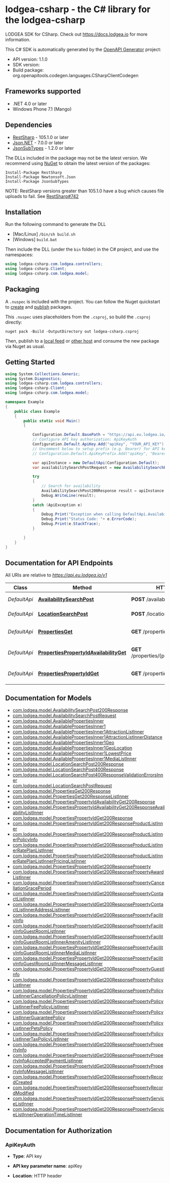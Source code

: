 # lodgea-csharp - the C# library for the lodgea-csharp

LODGEA SDK for CSharp. Check out https://docs.lodgea.io for more information.

This C# SDK is automatically generated by the [OpenAPI Generator](https://openapi-generator.tech) project:

- API version: 1.1.0
- SDK version: 
- Build package: org.openapitools.codegen.languages.CSharpClientCodegen

## Frameworks supported


- .NET 4.0 or later
- Windows Phone 7.1 (Mango)

## Dependencies


- [RestSharp](https://www.nuget.org/packages/RestSharp) - 105.1.0 or later
- [Json.NET](https://www.nuget.org/packages/Newtonsoft.Json/) - 7.0.0 or later
- [JsonSubTypes](https://www.nuget.org/packages/JsonSubTypes/) - 1.2.0 or later

The DLLs included in the package may not be the latest version. We recommend using [NuGet](https://docs.nuget.org/consume/installing-nuget) to obtain the latest version of the packages:

```
Install-Package RestSharp
Install-Package Newtonsoft.Json
Install-Package JsonSubTypes
```

NOTE: RestSharp versions greater than 105.1.0 have a bug which causes file uploads to fail. See [RestSharp#742](https://github.com/restsharp/RestSharp/issues/742)

## Installation

Run the following command to generate the DLL

- [Mac/Linux] `/bin/sh build.sh`
- [Windows] `build.bat`

Then include the DLL (under the `bin` folder) in the C# project, and use the namespaces:

```csharp
using lodgea-csharp.com.lodgea.controllers;
using lodgea-csharp.Client;
using lodgea-csharp.com.lodgea.model;

```


## Packaging

A `.nuspec` is included with the project. You can follow the Nuget quickstart to [create](https://docs.microsoft.com/en-us/nuget/quickstart/create-and-publish-a-package#create-the-package) and [publish](https://docs.microsoft.com/en-us/nuget/quickstart/create-and-publish-a-package#publish-the-package) packages.

This `.nuspec` uses placeholders from the `.csproj`, so build the `.csproj` directly:

```
nuget pack -Build -OutputDirectory out lodgea-csharp.csproj
```

Then, publish to a [local feed](https://docs.microsoft.com/en-us/nuget/hosting-packages/local-feeds) or [other host](https://docs.microsoft.com/en-us/nuget/hosting-packages/overview) and consume the new package via Nuget as usual.


## Getting Started

```csharp
using System.Collections.Generic;
using System.Diagnostics;
using lodgea-csharp.com.lodgea.controllers;
using lodgea-csharp.Client;
using lodgea-csharp.com.lodgea.model;

namespace Example
{
    public class Example
    {
        public static void Main()
        {

            Configuration.Default.BasePath = "https://api.eu.lodgea.io/v1";
            // Configure API key authorization: ApiKeyAuth
            Configuration.Default.ApiKey.Add("apiKey", "YOUR_API_KEY");
            // Uncomment below to setup prefix (e.g. Bearer) for API key, if needed
            // Configuration.Default.ApiKeyPrefix.Add("apiKey", "Bearer");

            var apiInstance = new DefaultApi(Configuration.Default);
            var availabilitySearchPostRequest = new AvailabilitySearchPostRequest(); // AvailabilitySearchPostRequest |  (optional) 

            try
            {
                // Search for availability
                AvailabilitySearchPost200Response result = apiInstance.AvailabilitySearchPost(availabilitySearchPostRequest);
                Debug.WriteLine(result);
            }
            catch (ApiException e)
            {
                Debug.Print("Exception when calling DefaultApi.AvailabilitySearchPost: " + e.Message );
                Debug.Print("Status Code: "+ e.ErrorCode);
                Debug.Print(e.StackTrace);
            }

        }
    }
}
```

## Documentation for API Endpoints

All URIs are relative to *https://api.eu.lodgea.io/v1*

Class | Method | HTTP request | Description
------------ | ------------- | ------------- | -------------
*DefaultApi* | [**AvailabilitySearchPost**](docs/DefaultApi.md#availabilitysearchpost) | **POST** /availability/search | Search for availability
*DefaultApi* | [**LocationSearchPost**](docs/DefaultApi.md#locationsearchpost) | **POST** /location/search | Search for location
*DefaultApi* | [**PropertiesGet**](docs/DefaultApi.md#propertiesget) | **GET** /properties | List (filtered) properties
*DefaultApi* | [**PropertiesPropertyIdAvailabilityGet**](docs/DefaultApi.md#propertiespropertyidavailabilityget) | **GET** /properties/{propertyId}/availability | Get a properties availability
*DefaultApi* | [**PropertiesPropertyIdGet**](docs/DefaultApi.md#propertiespropertyidget) | **GET** /properties/{propertyId} | Get a properties details


## Documentation for Models

 - [com.lodgea.model.AvailabilitySearchPost200Response](docs/AvailabilitySearchPost200Response.md)
 - [com.lodgea.model.AvailabilitySearchPostRequest](docs/AvailabilitySearchPostRequest.md)
 - [com.lodgea.model.AvailablePropertiesInner](docs/AvailablePropertiesInner.md)
 - [com.lodgea.model.AvailablePropertiesInner1](docs/AvailablePropertiesInner1.md)
 - [com.lodgea.model.AvailablePropertiesInner1AttractionListInner](docs/AvailablePropertiesInner1AttractionListInner.md)
 - [com.lodgea.model.AvailablePropertiesInner1AttractionListInnerDistance](docs/AvailablePropertiesInner1AttractionListInnerDistance.md)
 - [com.lodgea.model.AvailablePropertiesInner1Geo](docs/AvailablePropertiesInner1Geo.md)
 - [com.lodgea.model.AvailablePropertiesInner1GeoLocation](docs/AvailablePropertiesInner1GeoLocation.md)
 - [com.lodgea.model.AvailablePropertiesInner1LowestPrice](docs/AvailablePropertiesInner1LowestPrice.md)
 - [com.lodgea.model.AvailablePropertiesInner1MediaListInner](docs/AvailablePropertiesInner1MediaListInner.md)
 - [com.lodgea.model.LocationSearchPost200Response](docs/LocationSearchPost200Response.md)
 - [com.lodgea.model.LocationSearchPost400Response](docs/LocationSearchPost400Response.md)
 - [com.lodgea.model.LocationSearchPost400ResponseValidationErrorsInner](docs/LocationSearchPost400ResponseValidationErrorsInner.md)
 - [com.lodgea.model.LocationSearchPostRequest](docs/LocationSearchPostRequest.md)
 - [com.lodgea.model.PropertiesGet200Response](docs/PropertiesGet200Response.md)
 - [com.lodgea.model.PropertiesGet200ResponseListInner](docs/PropertiesGet200ResponseListInner.md)
 - [com.lodgea.model.PropertiesPropertyIdAvailabilityGet200Response](docs/PropertiesPropertyIdAvailabilityGet200Response.md)
 - [com.lodgea.model.PropertiesPropertyIdAvailabilityGet200ResponseAvailabilityListInner](docs/PropertiesPropertyIdAvailabilityGet200ResponseAvailabilityListInner.md)
 - [com.lodgea.model.PropertiesPropertyIdGet200Response](docs/PropertiesPropertyIdGet200Response.md)
 - [com.lodgea.model.PropertiesPropertyIdGet200ResponseProductListInner](docs/PropertiesPropertyIdGet200ResponseProductListInner.md)
 - [com.lodgea.model.PropertiesPropertyIdGet200ResponseProductListInnerPolicyInfo](docs/PropertiesPropertyIdGet200ResponseProductListInnerPolicyInfo.md)
 - [com.lodgea.model.PropertiesPropertyIdGet200ResponseProductListInnerRatePlanListInner](docs/PropertiesPropertyIdGet200ResponseProductListInnerRatePlanListInner.md)
 - [com.lodgea.model.PropertiesPropertyIdGet200ResponseProductListInnerRatePlanListInnerPricingListInner](docs/PropertiesPropertyIdGet200ResponseProductListInnerRatePlanListInnerPricingListInner.md)
 - [com.lodgea.model.PropertiesPropertyIdGet200ResponseProperty](docs/PropertiesPropertyIdGet200ResponseProperty.md)
 - [com.lodgea.model.PropertiesPropertyIdGet200ResponsePropertyAwardListInner](docs/PropertiesPropertyIdGet200ResponsePropertyAwardListInner.md)
 - [com.lodgea.model.PropertiesPropertyIdGet200ResponsePropertyCancellationGracePeriod](docs/PropertiesPropertyIdGet200ResponsePropertyCancellationGracePeriod.md)
 - [com.lodgea.model.PropertiesPropertyIdGet200ResponsePropertyContactListInner](docs/PropertiesPropertyIdGet200ResponsePropertyContactListInner.md)
 - [com.lodgea.model.PropertiesPropertyIdGet200ResponsePropertyContactListInnerAddressListInner](docs/PropertiesPropertyIdGet200ResponsePropertyContactListInnerAddressListInner.md)
 - [com.lodgea.model.PropertiesPropertyIdGet200ResponsePropertyFacilityInfo](docs/PropertiesPropertyIdGet200ResponsePropertyFacilityInfo.md)
 - [com.lodgea.model.PropertiesPropertyIdGet200ResponsePropertyFacilityInfoGuestRoomListInner](docs/PropertiesPropertyIdGet200ResponsePropertyFacilityInfoGuestRoomListInner.md)
 - [com.lodgea.model.PropertiesPropertyIdGet200ResponsePropertyFacilityInfoGuestRoomListInnerAmenityListInner](docs/PropertiesPropertyIdGet200ResponsePropertyFacilityInfoGuestRoomListInnerAmenityListInner.md)
 - [com.lodgea.model.PropertiesPropertyIdGet200ResponsePropertyFacilityInfoGuestRoomListInnerMediaListInner](docs/PropertiesPropertyIdGet200ResponsePropertyFacilityInfoGuestRoomListInnerMediaListInner.md)
 - [com.lodgea.model.PropertiesPropertyIdGet200ResponsePropertyFacilityInfoGuestRoomListInnerMessageListInner](docs/PropertiesPropertyIdGet200ResponsePropertyFacilityInfoGuestRoomListInnerMessageListInner.md)
 - [com.lodgea.model.PropertiesPropertyIdGet200ResponsePropertyGuestInfo](docs/PropertiesPropertyIdGet200ResponsePropertyGuestInfo.md)
 - [com.lodgea.model.PropertiesPropertyIdGet200ResponsePropertyPolicyListInner](docs/PropertiesPropertyIdGet200ResponsePropertyPolicyListInner.md)
 - [com.lodgea.model.PropertiesPropertyIdGet200ResponsePropertyPolicyListInnerCancellationPolicyListInner](docs/PropertiesPropertyIdGet200ResponsePropertyPolicyListInnerCancellationPolicyListInner.md)
 - [com.lodgea.model.PropertiesPropertyIdGet200ResponsePropertyPolicyListInnerFeePolicyListInner](docs/PropertiesPropertyIdGet200ResponsePropertyPolicyListInnerFeePolicyListInner.md)
 - [com.lodgea.model.PropertiesPropertyIdGet200ResponsePropertyPolicyListInnerGuaranteePolicy](docs/PropertiesPropertyIdGet200ResponsePropertyPolicyListInnerGuaranteePolicy.md)
 - [com.lodgea.model.PropertiesPropertyIdGet200ResponsePropertyPolicyListInnerPetsPolicy](docs/PropertiesPropertyIdGet200ResponsePropertyPolicyListInnerPetsPolicy.md)
 - [com.lodgea.model.PropertiesPropertyIdGet200ResponsePropertyPolicyListInnerTaxPolicyListInner](docs/PropertiesPropertyIdGet200ResponsePropertyPolicyListInnerTaxPolicyListInner.md)
 - [com.lodgea.model.PropertiesPropertyIdGet200ResponsePropertyPropertyInfo](docs/PropertiesPropertyIdGet200ResponsePropertyPropertyInfo.md)
 - [com.lodgea.model.PropertiesPropertyIdGet200ResponsePropertyPropertyInfoAcceptedPaymentListInner](docs/PropertiesPropertyIdGet200ResponsePropertyPropertyInfoAcceptedPaymentListInner.md)
 - [com.lodgea.model.PropertiesPropertyIdGet200ResponsePropertyPropertyInfoMessageListInner](docs/PropertiesPropertyIdGet200ResponsePropertyPropertyInfoMessageListInner.md)
 - [com.lodgea.model.PropertiesPropertyIdGet200ResponsePropertyRecordCreated](docs/PropertiesPropertyIdGet200ResponsePropertyRecordCreated.md)
 - [com.lodgea.model.PropertiesPropertyIdGet200ResponsePropertyRecordModified](docs/PropertiesPropertyIdGet200ResponsePropertyRecordModified.md)
 - [com.lodgea.model.PropertiesPropertyIdGet200ResponsePropertyServiceListInner](docs/PropertiesPropertyIdGet200ResponsePropertyServiceListInner.md)
 - [com.lodgea.model.PropertiesPropertyIdGet200ResponsePropertyServiceListInnerOperationTimeListInner](docs/PropertiesPropertyIdGet200ResponsePropertyServiceListInnerOperationTimeListInner.md)


## Documentation for Authorization


### ApiKeyAuth

- **Type**: API key

- **API key parameter name**: apiKey
- **Location**: HTTP header

